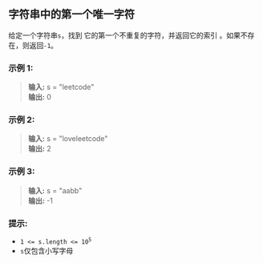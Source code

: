 ## 字符串中的第一个唯一字符

给定一个字符串`s`，找到 它的第一个不重复的字符，并返回它的索引 。如果不存在，则返回`-1`。

### 示例 1:

> **输入:** s = "leetcode"  
> **输出:** 0

### 示例 2:

> **输入:** s = "loveleetcode"  
> **输出:** 2

### 示例 3:

> **输入:** s = "aabb"  
> **输出:** -1

### 提示:

* <code>1 <= s.length <= 10<sup>5</sup></code>
* `s`仅包含小写字母
